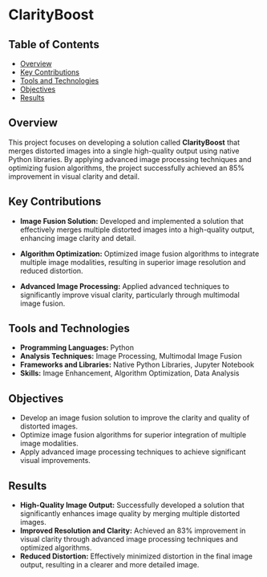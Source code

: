 # ClarityBoost

## Table of Contents

- [Overview](#overview)
- [Key Contributions](#key-contributions)
- [Tools and Technologies](#tools-and-technologies)
- [Objectives](#objectives)
- [Results](#results)

## Overview

This project focuses on developing a solution called **ClarityBoost** that merges distorted images into a single high-quality output using native Python libraries. By applying advanced image processing techniques and optimizing fusion algorithms, the project successfully achieved an 85% improvement in visual clarity and detail.

## Key Contributions

- **Image Fusion Solution:** Developed and implemented a solution that effectively merges multiple distorted images into a high-quality output, enhancing image clarity and detail.

- **Algorithm Optimization:** Optimized image fusion algorithms to integrate multiple image modalities, resulting in superior image resolution and reduced distortion.

- **Advanced Image Processing:** Applied advanced techniques to significantly improve visual clarity, particularly through multimodal image fusion.

## Tools and Technologies

- **Programming Languages:** Python
- **Analysis Techniques:** Image Processing, Multimodal Image Fusion
- **Frameworks and Libraries:** Native Python Libraries, Jupyter Notebook
- **Skills:** Image Enhancement, Algorithm Optimization, Data Analysis

## Objectives

- Develop an image fusion solution to improve the clarity and quality of distorted images.
- Optimize image fusion algorithms for superior integration of multiple image modalities.
- Apply advanced image processing techniques to achieve significant visual improvements.

## Results

- **High-Quality Image Output:** Successfully developed a solution that significantly enhances image quality by merging multiple distorted images.
- **Improved Resolution and Clarity:** Achieved an 83% improvement in visual clarity through advanced image processing techniques and optimized algorithms.
- **Reduced Distortion:** Effectively minimized distortion in the final image output, resulting in a clearer and more detailed image.
